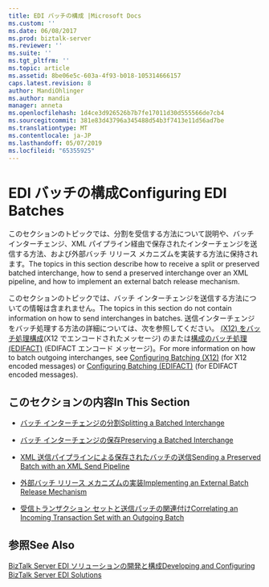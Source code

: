 ```yaml
---
title: EDI バッチの構成 |Microsoft Docs
ms.custom: ''
ms.date: 06/08/2017
ms.prod: biztalk-server
ms.reviewer: ''
ms.suite: ''
ms.tgt_pltfrm: ''
ms.topic: article
ms.assetid: 8be06e5c-603a-4f93-b018-105314666157
caps.latest.revision: 8
author: MandiOhlinger
ms.author: mandia
manager: anneta
ms.openlocfilehash: 1d4ce3d926526b7b7fe17011d30d555566de7cb4
ms.sourcegitcommit: 381e83d43796a345488d54b3f7413e11d56ad7be
ms.translationtype: MT
ms.contentlocale: ja-JP
ms.lasthandoff: 05/07/2019
ms.locfileid: "65355925"
---
```

# <a name="configuring-edi-batches"></a><span data-ttu-id="b5e3e-102">EDI バッチの構成</span><span class="sxs-lookup"><span data-stu-id="b5e3e-102">Configuring EDI Batches</span></span>
<span data-ttu-id="b5e3e-103">このセクションのトピックでは、分割を受信する方法について説明や、バッチ インターチェンジ、XML パイプライン経由で保存されたインターチェンジを送信する方法、および外部バッチ リリース メカニズムを実装する方法に保持されます。</span><span class="sxs-lookup"><span data-stu-id="b5e3e-103">The topics in this section describe how to receive a split or preserved batched interchange, how to send a preserved interchange over an XML pipeline, and how to implement an external batch release mechanism.</span></span>  
  
 <span data-ttu-id="b5e3e-104">このセクションのトピックでは、バッチ インターチェンジを送信する方法についての情報は含まれません。</span><span class="sxs-lookup"><span data-stu-id="b5e3e-104">The topics in this section do not contain information on how to send interchanges in batches.</span></span> <span data-ttu-id="b5e3e-105">送信インターチェンジをバッチ処理する方法の詳細については、次を参照してください。 [(X12) をバッチ処理構成](../core/configuring-batching-x12.md)(X12 でエンコードされたメッセージ) のまたは[構成のバッチ処理 (EDIFACT)](../core/configuring-batching-edifact.md) (EDIFACT エンコード メッセージ)。</span><span class="sxs-lookup"><span data-stu-id="b5e3e-105">For more information on how to batch outgoing interchanges, see [Configuring Batching (X12)](../core/configuring-batching-x12.md) (for X12 encoded messages) or [Configuring Batching (EDIFACT)](../core/configuring-batching-edifact.md) (for EDIFACT encoded messages).</span></span>  
  
## <a name="in-this-section"></a><span data-ttu-id="b5e3e-106">このセクションの内容</span><span class="sxs-lookup"><span data-stu-id="b5e3e-106">In This Section</span></span>  
  
-   [<span data-ttu-id="b5e3e-107">バッチ インターチェンジの分割</span><span class="sxs-lookup"><span data-stu-id="b5e3e-107">Splitting a Batched Interchange</span></span>](../core/splitting-a-batched-interchange.md)  
  
-   [<span data-ttu-id="b5e3e-108">バッチ インターチェンジの保存</span><span class="sxs-lookup"><span data-stu-id="b5e3e-108">Preserving a Batched Interchange</span></span>](../core/preserving-a-batched-interchange.md)  
  
-   [<span data-ttu-id="b5e3e-109">XML 送信パイプラインによる保存されたバッチの送信</span><span class="sxs-lookup"><span data-stu-id="b5e3e-109">Sending a Preserved Batch with an XML Send Pipeline</span></span>](../core/sending-a-preserved-batch-with-an-xml-send-pipeline.md)  
  
-   [<span data-ttu-id="b5e3e-110">外部バッチ リリース メカニズムの実装</span><span class="sxs-lookup"><span data-stu-id="b5e3e-110">Implementing an External Batch Release Mechanism</span></span>](../core/implementing-an-external-batch-release-mechanism.md)  
  
-   [<span data-ttu-id="b5e3e-111">受信トランザクション セットと送信パッチの関連付け</span><span class="sxs-lookup"><span data-stu-id="b5e3e-111">Correlating an Incoming Transaction Set with an Outgoing Batch</span></span>](../core/correlating-an-incoming-transaction-set-with-an-outgoing-batch.md)  
  
## <a name="see-also"></a><span data-ttu-id="b5e3e-112">参照</span><span class="sxs-lookup"><span data-stu-id="b5e3e-112">See Also</span></span>  
 [<span data-ttu-id="b5e3e-113">BizTalk Server EDI ソリューションの開発と構成</span><span class="sxs-lookup"><span data-stu-id="b5e3e-113">Developing and Configuring BizTalk Server EDI Solutions</span></span>](../core/developing-and-configuring-biztalk-server-edi-solutions.md)